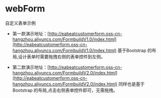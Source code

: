 # webForm
自定义表单示例
- 第一款演示地址：[http://eabeatcustomerform.oss-cn-hangzhou.aliyuncs.com/FormbuildV1.0/index.html](http://eabeatcustomerform.oss-cn-hangzhou.aliyuncs.com/FormbuildV1.0/index.html)
基于Bootstrap 的布局,设计表单时需要拖拽右侧的表单控件到左侧。

- 第二款演示地址：[http://eabeatcustomerform.oss-cn-hangzhou.aliyuncs.com/FormbuildV2.0/index.html](http://eabeatcustomerform.oss-cn-hangzhou.aliyuncs.com/FormbuildV2.0/index.html)
同样也是基于Bootstrap 的布局,点击右侧表单控件即可，无需拖拽。
